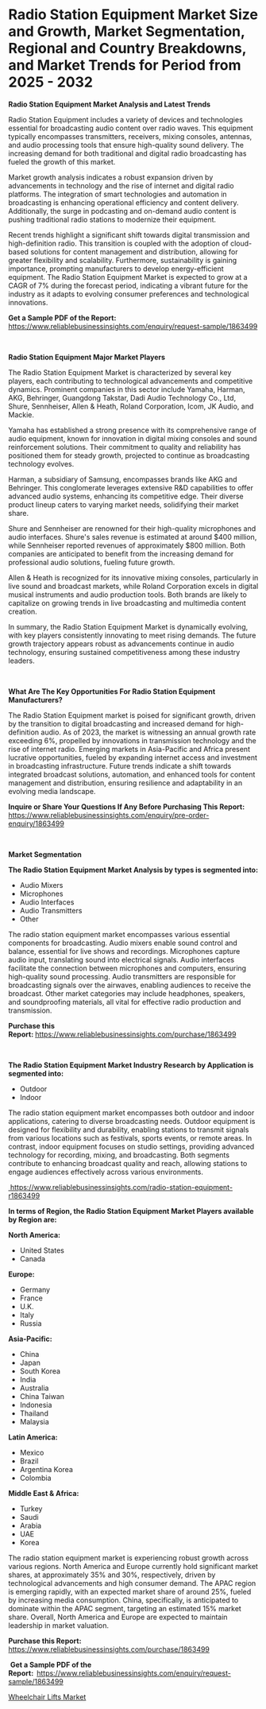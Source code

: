 <p><h1>Radio Station Equipment Market Size and Growth, Market Segmentation, Regional and Country Breakdowns, and Market Trends for Period from 2025 -  2032</h1></p><p><strong>Radio Station Equipment Market Analysis and Latest Trends</strong></p>
<p><p>Radio Station Equipment includes a variety of devices and technologies essential for broadcasting audio content over radio waves. This equipment typically encompasses transmitters, receivers, mixing consoles, antennas, and audio processing tools that ensure high-quality sound delivery. The increasing demand for both traditional and digital radio broadcasting has fueled the growth of this market.</p><p>Market growth analysis indicates a robust expansion driven by advancements in technology and the rise of internet and digital radio platforms. The integration of smart technologies and automation in broadcasting is enhancing operational efficiency and content delivery. Additionally, the surge in podcasting and on-demand audio content is pushing traditional radio stations to modernize their equipment.</p><p>Recent trends highlight a significant shift towards digital transmission and high-definition radio. This transition is coupled with the adoption of cloud-based solutions for content management and distribution, allowing for greater flexibility and scalability. Furthermore, sustainability is gaining importance, prompting manufacturers to develop energy-efficient equipment. The Radio Station Equipment Market is expected to grow at a CAGR of 7% during the forecast period, indicating a vibrant future for the industry as it adapts to evolving consumer preferences and technological innovations.</p></p>
<p><strong>Get a Sample PDF of the Report:&nbsp;</strong> <a href="https://www.reliablebusinessinsights.com/enquiry/request-sample/1863499?utm_campaign=1720&utm_medium=2&utm_source=Github&utm_content=ia&utm_term=19022025&utm_id=radio-station-equipment">https://www.reliablebusinessinsights.com/enquiry/request-sample/1863499</a></p>
<p>&nbsp;</p>
<p><strong>Radio Station Equipment Major Market Players</strong></p>
<p><p>The Radio Station Equipment Market is characterized by several key players, each contributing to technological advancements and competitive dynamics. Prominent companies in this sector include Yamaha, Harman, AKG, Behringer, Guangdong Takstar, Dadi Audio Technology Co., Ltd, Shure, Sennheiser, Allen & Heath, Roland Corporation, Icom, JK Audio, and Mackie. </p><p>Yamaha has established a strong presence with its comprehensive range of audio equipment, known for innovation in digital mixing consoles and sound reinforcement solutions. Their commitment to quality and reliability has positioned them for steady growth, projected to continue as broadcasting technology evolves.</p><p>Harman, a subsidiary of Samsung, encompasses brands like AKG and Behringer. This conglomerate leverages extensive R&D capabilities to offer advanced audio systems, enhancing its competitive edge. Their diverse product lineup caters to varying market needs, solidifying their market share.</p><p>Shure and Sennheiser are renowned for their high-quality microphones and audio interfaces. Shure's sales revenue is estimated at around $400 million, while Sennheiser reported revenues of approximately $800 million. Both companies are anticipated to benefit from the increasing demand for professional audio solutions, fueling future growth.</p><p>Allen & Heath is recognized for its innovative mixing consoles, particularly in live sound and broadcast markets, while Roland Corporation excels in digital musical instruments and audio production tools. Both brands are likely to capitalize on growing trends in live broadcasting and multimedia content creation.</p><p>In summary, the Radio Station Equipment Market is dynamically evolving, with key players consistently innovating to meet rising demands. The future growth trajectory appears robust as advancements continue in audio technology, ensuring sustained competitiveness among these industry leaders.</p></p>
<p>&nbsp;</p>
<p><strong>What Are The Key Opportunities For Radio Station Equipment Manufacturers?</strong></p>
<p><p>The Radio Station Equipment market is poised for significant growth, driven by the transition to digital broadcasting and increased demand for high-definition audio. As of 2023, the market is witnessing an annual growth rate exceeding 6%, propelled by innovations in transmission technology and the rise of internet radio. Emerging markets in Asia-Pacific and Africa present lucrative opportunities, fueled by expanding internet access and investment in broadcasting infrastructure. Future trends indicate a shift towards integrated broadcast solutions, automation, and enhanced tools for content management and distribution, ensuring resilience and adaptability in an evolving media landscape.</p></p>
<p><strong>Inquire or Share Your Questions If Any Before Purchasing This Report:</strong> <a href="https://www.reliablebusinessinsights.com/enquiry/pre-order-enquiry/1863499?utm_campaign=1720&utm_medium=2&utm_source=Github&utm_content=ia&utm_term=19022025&utm_id=radio-station-equipment">https://www.reliablebusinessinsights.com/enquiry/pre-order-enquiry/1863499</a></p>
<p>&nbsp;</p>
<p><strong>Market Segmentation</strong></p>
<p><strong>The Radio Station Equipment Market Analysis by types is segmented into:</strong></p>
<p><ul><li>Audio Mixers</li><li>Microphones</li><li>Audio Interfaces</li><li>Audio Transmitters</li><li>Other</li></ul></p>
<p><p>The radio station equipment market encompasses various essential components for broadcasting. Audio mixers enable sound control and balance, essential for live shows and recordings. Microphones capture audio input, translating sound into electrical signals. Audio interfaces facilitate the connection between microphones and computers, ensuring high-quality sound processing. Audio transmitters are responsible for broadcasting signals over the airwaves, enabling audiences to receive the broadcast. Other market categories may include headphones, speakers, and soundproofing materials, all vital for effective radio production and transmission.</p></p>
<p><strong>Purchase this Report:&nbsp;</strong><a href="https://www.reliablebusinessinsights.com/purchase/1863499?utm_campaign=1720&utm_medium=2&utm_source=Github&utm_content=ia&utm_term=19022025&utm_id=radio-station-equipment">https://www.reliablebusinessinsights.com/purchase/1863499</a></p>
<p>&nbsp;</p>
<p><strong>The Radio Station Equipment Market Industry Research by Application is segmented into:</strong></p>
<p><ul><li>Outdoor</li><li>Indoor</li></ul></p>
<p><p>The radio station equipment market encompasses both outdoor and indoor applications, catering to diverse broadcasting needs. Outdoor equipment is designed for flexibility and durability, enabling stations to transmit signals from various locations such as festivals, sports events, or remote areas. In contrast, indoor equipment focuses on studio settings, providing advanced technology for recording, mixing, and broadcasting. Both segments contribute to enhancing broadcast quality and reach, allowing stations to engage audiences effectively across various environments.</p></p>
<p><a href="https://www.reliablebusinessinsights.com/radio-station-equipment-r1863499?utm_campaign=1720&utm_medium=2&utm_source=Github&utm_content=ia&utm_term=19022025&utm_id=radio-station-equipment">&nbsp;https://www.reliablebusinessinsights.com/radio-station-equipment-r1863499</a></p>
<p><strong>In terms of Region, the Radio Station Equipment Market Players available by Region are:</strong></p>
<p>
    <p> <strong> North America: </strong>
        <ul>
            <li>United States</li>
            <li>Canada</li>
        </ul>
        </p> 
    <p> <strong> Europe: </strong>
        <ul>
            <li>Germany</li>
            <li>France</li>
            <li>U.K.</li>
            <li>Italy</li>
            <li>Russia</li>
        </ul>
        </p> 
    <p> <strong> Asia-Pacific: </strong>
        <ul>
            <li>China</li>
            <li>Japan</li>
            <li>South Korea</li>
            <li>India</li>
            <li>Australia</li>
            <li>China Taiwan</li>
            <li>Indonesia</li>
            <li>Thailand</li>
            <li>Malaysia</li>
        </ul>
        </p> 
    <p> <strong> Latin America: </strong>
        <ul>
            <li>Mexico</li>
            <li>Brazil</li>
            <li>Argentina Korea</li>
            <li>Colombia</li>
        </ul>
        </p> 
    <p> <strong> Middle East & Africa: </strong>
        <ul>
            <li>Turkey</li>
            <li>Saudi</li>
            <li>Arabia</li>
            <li>UAE</li>
            <li>Korea</li>
        </ul>
    </p>
    </p>
<p><p>The radio station equipment market is experiencing robust growth across various regions. North America and Europe currently hold significant market shares, at approximately 35% and 30%, respectively, driven by technological advancements and high consumer demand. The APAC region is emerging rapidly, with an expected market share of around 25%, fueled by increasing media consumption. China, specifically, is anticipated to dominate within the APAC segment, targeting an estimated 15% market share. Overall, North America and Europe are expected to maintain leadership in market valuation.</p></p>
<p><strong>Purchase this Report: </strong><a href="https://www.reliablebusinessinsights.com/purchase/1863499?utm_campaign=1720&utm_medium=2&utm_source=Github&utm_content=ia&utm_term=19022025&utm_id=radio-station-equipment">https://www.reliablebusinessinsights.com/purchase/1863499</a></p>
<p>&nbsp;<strong>Get a Sample PDF of the Report:&nbsp;&nbsp;</strong><a href="https://www.reliablebusinessinsights.com/enquiry/request-sample/1863499?utm_campaign=1720&utm_medium=2&utm_source=Github&utm_content=ia&utm_term=19022025&utm_id=radio-station-equipment">https://www.reliablebusinessinsights.com/enquiry/request-sample/1863499</a></p>
<p><strong></strong></p>
<p><p><a href="https://github.com/marlanamarvn/Market-Research-Report-List-1/blob/main/wheelchair-lifts-market.md?utm_campaign=1720&utm_medium=2&utm_source=Github&utm_content=ia&utm_term=19022025&utm_id=radio-station-equipment">Wheelchair Lifts Market</a></p></p>